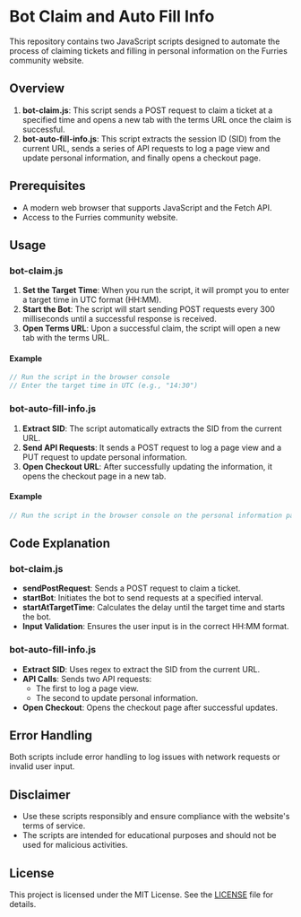 # Bot Claim and Auto Fill Info

This repository contains two JavaScript scripts designed to automate the process of claiming tickets and filling in personal information on the Furries community website.

## Overview

1. **bot-claim.js**: This script sends a POST request to claim a ticket at a specified time and opens a new tab with the terms URL once the claim is successful.
2. **bot-auto-fill-info.js**: This script extracts the session ID (SID) from the current URL, sends a series of API requests to log a page view and update personal information, and finally opens a checkout page.

## Prerequisites

- A modern web browser that supports JavaScript and the Fetch API.
- Access to the Furries community website.

## Usage

### bot-claim.js

1. **Set the Target Time**: When you run the script, it will prompt you to enter a target time in UTC format (HH:MM).
2. **Start the Bot**: The script will start sending POST requests every 300 milliseconds until a successful response is received.
3. **Open Terms URL**: Upon a successful claim, the script will open a new tab with the terms URL.

#### Example

```javascript
// Run the script in the browser console
// Enter the target time in UTC (e.g., "14:30")
```

### bot-auto-fill-info.js

1. **Extract SID**: The script automatically extracts the SID from the current URL.
2. **Send API Requests**: It sends a POST request to log a page view and a PUT request to update personal information.
3. **Open Checkout URL**: After successfully updating the information, it opens the checkout page in a new tab.

#### Example

```javascript
// Run the script in the browser console on the personal information page
```

## Code Explanation

### bot-claim.js

- **sendPostRequest**: Sends a POST request to claim a ticket.
- **startBot**: Initiates the bot to send requests at a specified interval.
- **startAtTargetTime**: Calculates the delay until the target time and starts the bot.
- **Input Validation**: Ensures the user input is in the correct HH:MM format.

### bot-auto-fill-info.js

- **Extract SID**: Uses regex to extract the SID from the current URL.
- **API Calls**: Sends two API requests:
  - The first to log a page view.
  - The second to update personal information.
- **Open Checkout**: Opens the checkout page after successful updates.

## Error Handling

Both scripts include error handling to log issues with network requests or invalid user input.

## Disclaimer

- Use these scripts responsibly and ensure compliance with the website's terms of service.
- The scripts are intended for educational purposes and should not be used for malicious activities.

## License

This project is licensed under the MIT License. See the [LICENSE](LICENSE) file for details.